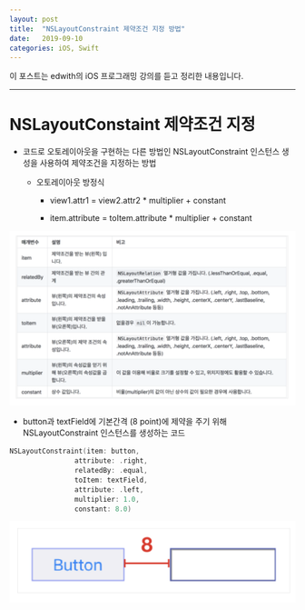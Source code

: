 ```yaml
---
layout: post
title:  "NSLayoutConstraint 제약조건 지정 방법"
date:   2019-09-10
categories: iOS, Swift
---
```


이 포스트는 edwith의 iOS 프로그래밍 강의를 듣고 정리한 내용입니다.

---

# NSLayoutConstaint 제약조건 지정

- 코드로 오토레이아웃을 구현하는 다른 방법인 NSLayoutConstraint 인스턴스 생성을 사용하여 제약조건을 지정하는 방법

    - 오토레이아웃 방정식
    
        - view1.attr1 = view2.attr2 * multiplier + constant
        
        - item.attribute = toItem.attribute * multiplier + constant
        
![NSLayoutConstaint](https://github.com/VincentGeranium/VincentGeranium.github.io/blob/master/assets/img/NSLayoutConstaint.png?raw=true)

- button과 textField에 기본간격 (8 point)에 제약을 주기 위해 NSLayoutConstraint 인스턴스를 생성하는 코드

```swift
NSLayoutConstraint(item: button,
                attribute: .right,
                relatedBy: .equal,
                toItem: textField,
                attribute: .left,
                multiplier: 1.0,
                constant: 8.0)
```

![NSLayoutConstraintExample](https://github.com/VincentGeranium/VincentGeranium.github.io/blob/master/assets/img/NSLayoutConstraintExample.png?raw=true)